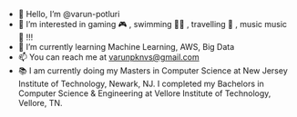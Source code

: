 - 👋 Hello, I’m @varun-potluri
- 👀 I’m interested in gaming 🎮 , swimming 🏊‍♀️ , travelling 🧳 , music music 🎵 !!!
- 🌱 I’m currently learning Machine Learning, AWS, Big Data
- 📫 You can reach me at varunpknvs@gmail.com
- 📚 I am currently doing my Masters in Computer Science at New Jersey Institute of Technology, Newark, NJ. I completed my Bachelors in Computer Science & Engineering at Vellore Institute of Technology, Vellore, TN.
